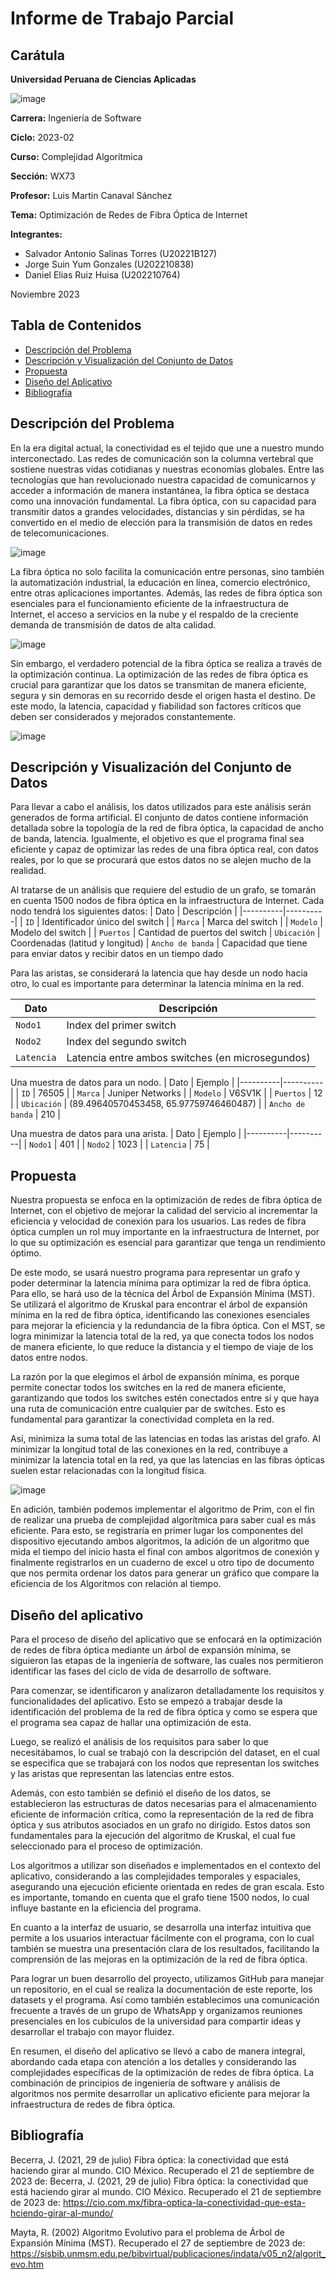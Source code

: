 # Informe de Trabajo Parcial

## **Carátula**

**Universidad Peruana de Ciencias Aplicadas**

![image](imagenes/upc.png)

**Carrera:** Ingeniería de Software

**Ciclo:** 2023-02

**Curso:** Complejidad Algorítmica

**Sección:** WX73

**Profesor:** Luis Martin Canaval Sánchez

**Tema:** Optimización de Redes de Fibra Óptica de Internet

**Integrantes:**
- Salvador Antonio Salinas Torres (U20221B127)
- Jorge Suin Yum Gonzales (U202210838)
- Daniel Elias Ruiz Huisa (U202210764)

Noviembre 2023

## **Tabla de Contenidos**
- [Descripción del Problema](#descripción-del-problema)
- [Descripción y Visualización del Conjunto de Datos](#descripción-y-visualización-del-conjunto-de-datos)
- [Propuesta](#propuesta)
- [Diseño del Aplicativo](#diseño-del-aplicativo)
- [Bibliografía](#bibliografía)

## **Descripción del Problema**

En la era digital actual, la conectividad es el tejido que une a nuestro mundo interconectado. Las redes de comunicación son la columna vertebral que sostiene nuestras vidas cotidianas y nuestras economías globales. Entre las tecnologías que han revolucionado nuestra capacidad de comunicarnos y acceder a información de manera instantánea, la fibra óptica se destaca como una innovación fundamental. La fibra óptica, con su capacidad para transmitir datos a grandes velocidades, distancias y sin pérdidas, se ha convertido en el medio de elección para la transmisión de datos en redes de telecomunicaciones.

![image](imagenes/torres.jpg)

La fibra óptica no solo facilita la comunicación entre personas, sino también la automatización industrial, la educación en línea, comercio electrónico, entre otras aplicaciones importantes. Además, las redes de fibra óptica son esenciales para el funcionamiento eficiente de la infraestructura de Internet, el acceso a servicios en la nube y el respaldo de la creciente demanda de transmisión de datos de alta calidad.

![image](imagenes/switchs.png)

Sin embargo, el verdadero potencial de la fibra óptica se realiza a través de la optimización continua. La optimización de las redes de fibra óptica es crucial para garantizar que los datos se transmitan de manera eficiente, segura y sin demoras en su recorrido desde el origen hasta el destino. De este modo, la latencia, capacidad y fiabilidad son factores críticos que deben ser considerados y mejorados constantemente.

![image](imagenes/switch.jpg)


## **Descripción y Visualización del Conjunto de Datos**

Para llevar a cabo el análisis, los datos utilizados para este análisis serán generados de forma artificial. El conjunto de datos contiene información detallada sobre la topología de la red de fibra óptica, la capacidad de ancho de banda, latencia. Igualmente, el objetivo es que el programa final sea eficiente y capaz de optimizar las redes de una fibra óptica real, con datos reales, por lo que se procurará que estos datos no se alejen mucho de la realidad.

Al tratarse de un análisis que requiere del estudio de un grafo, se tomarán en cuenta 1500 nodos de fibra óptica en la infraestructura de Internet. Cada nodo tendrá los siguientes datos:
| Dato | Descripción |
|----------|----------|
| `ID` | Identificador único del switch |
| `Marca` | Marca del switch |
| `Modelo` | Modelo del switch |
| `Puertos` | Cantidad de puertos del switch
| `Ubicación` | Coordenadas (latitud y longitud)
| `Ancho de banda` | Capacidad que tiene para enviar datos y recibir datos en un tiempo dado

Para las aristas, se considerará la latencia que hay desde un nodo hacia otro, lo cual es importante para determinar la latencia mínima en la red.

| Dato | Descripción |
|----------|----------|
| `Nodo1` | Index del primer switch |
| `Nodo2` | Index del segundo switch |
| `Latencia` | Latencia entre ambos switches (en microsegundos) |

Una muestra de datos para un nodo.
| Dato | Ejemplo |
|----------|----------|
| `ID` | 76505 |
| `Marca` | Juniper Networks |
| `Modelo` | V6SV1K |
| `Puertos` | 12 |
| `Ubicación` | (89.49640570453458, 65.97759746460487) |
| `Ancho de banda` | 210 |

Una muestra de datos para una arista.
| Dato | Ejemplo |
|----------|----------|
| `Nodo1` | 401 |
| `Nodo2` | 1023 |
| `Latencia` | 75 |

## **Propuesta**

Nuestra propuesta se enfoca en la optimización de redes de fibra óptica de Internet, con el objetivo de mejorar la calidad del servicio al incrementar la eficiencia y velocidad de conexión para los usuarios. Las redes de fibra óptica cumplen un rol muy importante en la infraestructura de Internet, por lo que su optimización es esencial para garantizar que tenga un rendimiento óptimo.

De este modo, se usará nuestro programa para representar un grafo y poder determinar la latencia mínima para optimizar la red de fibra óptica. Para ello, se hará uso de la técnica del Árbol de Expansión Mínima (MST). Se utilizará el algoritmo de Kruskal para encontrar el árbol de expansión mínima en la red de fibra óptica, identificando las conexiones esenciales para mejorar la eficiencia y la redundancia de la fibra óptica. Con el MST, se logra minimizar la latencia total de la red, ya que conecta todos los nodos de manera eficiente, lo que reduce la distancia y el tiempo de viaje de los datos entre nodos.

La razón por la que elegimos el árbol de expansión mínima, es porque permite conectar todos los switches en la red de manera eficiente, garantizando que todos los switches estén conectados entre sí y que haya una ruta de comunicación entre cualquier par de switches. Esto es fundamental para garantizar la conectividad completa en la red.

Así, minimiza la suma total de las latencias en todas las aristas del grafo. Al minimizar la longitud total de las conexiones en la red, contribuye a minimizar la latencia total en la red, ya que las latencias en las fibras ópticas suelen estar relacionadas con la longitud física.

![image](imagenes/expansionMinima.jpg)

En adición, también podemos implementar el algoritmo de Prim, con el fin de realizar una prueba de complejidad algorítmica para saber cual es más eficiente. Para esto, se registraría en primer lugar los componentes del dispositivo ejecutando ambos algoritmos, la adición de un algoritmo que mida el tiempo del inicio hasta el final con ambos algoritmos de conexión y finalmente registrarlos en un cuaderno de excel u otro tipo de documento que nos permita ordenar los datos para generar un gráfico que compare la eficiencia de los Algoritmos con relación al tiempo.

## **Diseño del aplicativo**

Para el proceso de diseño del aplicativo que se enfocará en la optimización de redes de fibra óptica mediante un árbol de expansión mínima, se siguieron las etapas de la ingeniería de software, las cuales nos permitieron identificar las fases del ciclo de vida de desarrollo de software.

Para comenzar, se identificaron y analizaron detalladamente los requisitos y funcionalidades del aplicativo. Esto se empezó a trabajar desde la identificación del problema de la red de fibra óptica y como se espera que el programa sea capaz de hallar una optimización de esta.

Luego, se realizó el análisis de los requisitos para saber lo que necesitábamos, lo cual se trabajó con la descripción del dataset, en el cual se especifica que se trabajará con los nodos que representan los switches y las aristas que representan las latencias entre estos.

Además, con esto también se definió el diseño de los datos, se establecieron las estructuras de datos necesarias para el almacenamiento eficiente de información crítica, como la representación de la red de fibra óptica y sus atributos asociados en un grafo no dirigido. Estos datos son fundamentales para la ejecución del algoritmo de Kruskal, el cual fue seleccionado para el proceso de optimización.

Los algoritmos a utilizar son diseñados e implementados en el contexto del aplicativo, considerando a las complejidades temporales y espaciales, asegurando una ejecución eficiente orientada en redes de gran escala. Esto es importante, tomando en cuenta que el grafo tiene 1500 nodos, lo cual influye bastante en la eficiencia del programa.

En cuanto a la interfaz de usuario, se desarrolla una interfaz intuitiva que permite a los usuarios interactuar fácilmente con el programa, con lo cual también se muestra una presentación clara de los resultados, facilitando la comprensión de las mejoras en la optimización de la red de fibra óptica.

Para lograr un buen desarrollo del proyecto, utilizamos GitHub para manejar un repositorio, en el cual se realiza la documentación de este reporte, los datasets y el programa. Así como también establecimos una comunicación frecuente a través de un grupo de WhatsApp y organizamos reuniones presenciales en los cubículos de la universidad para compartir ideas y desarrollar el trabajo con mayor fluidez.

En resumen, el diseño del aplicativo se llevó a cabo de manera integral, abordando cada etapa con atención a los detalles y considerando las complejidades específicas de la optimización de redes de fibra óptica. La combinación de principios de ingeniería de software y análisis de algoritmos nos permite desarrollar un aplicativo eficiente para mejorar la infraestructura de redes de fibra óptica.

## **Bibliografía**

Becerra, J. (2021, 29 de julio) Fibra óptica: la conectividad que está haciendo girar al mundo. CIO México. Recuperado el 21 de septiembre de 2023 de: Becerra, J. (2021, 29 de julio) Fibra óptica: la conectividad que está haciendo girar al mundo. CIO México. Recuperado el 21 de septiembre de 2023 de: https://cio.com.mx/fibra-optica-la-conectividad-que-esta-hciendo-girar-al-mundo/

Mayta, R. (2002) Algoritmo Evolutivo para el problema de Árbol de Expansión Mínima (MST). Recuperado el 27 de septiembre de 2023 de: https://sisbib.unmsm.edu.pe/bibvirtual/publicaciones/indata/v05_n2/algorit_evo.htm

